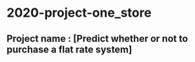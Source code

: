 # 2020-project-one_store

## Project name : [Predict whether or not to purchase a flat rate system]

